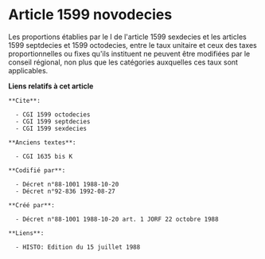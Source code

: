 # Article 1599 novodecies

Les proportions établies par le I de l'article 1599 sexdecies et les articles 1599 septdecies et 1599 octodecies, entre le
taux unitaire et ceux des taxes proportionnelles ou fixes qu'ils instituent ne peuvent être modifiées par le conseil
régional, non plus que les catégories auxquelles ces taux sont applicables.

**Liens relatifs à cet article**

	**Cite**:

	  - CGI 1599 octodecies
	  - CGI 1599 septdecies
	  - CGI 1599 sexdecies

	**Anciens textes**:

	  - CGI 1635 bis K

	**Codifié par**:

	  - Décret n°88-1001 1988-10-20
	  - Décret n°92-836 1992-08-27

	**Créé par**:

	  - Décret n°88-1001 1988-10-20 art. 1 JORF 22 octobre 1988

	**Liens**:

	  - HISTO: Edition du 15 juillet 1988
